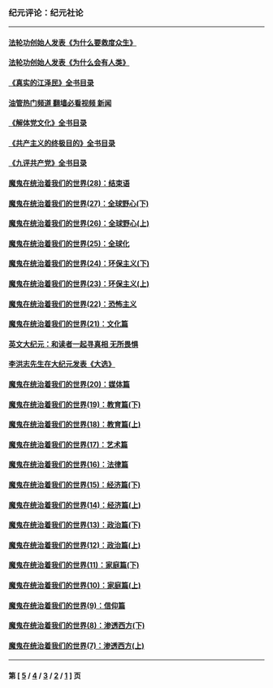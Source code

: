 ### 纪元评论：纪元社论
---
#### [法轮功创始人发表《为什么要救度众生》](../../pages/nsc422/n13975246.md?09180330) 
#### [法轮功创始人发表《为什么会有人类》](../../pages/nsc422/n13912117.md?09180330) 
#### [《真实的江泽民》全书目录](../../pages/nsc422/n13721399.md?09180330) 
#### [油管热门频道 翻墙必看视频 新闻](ok?09180330)
#### [《解体党文化》全书目录](../../pages/nsc422/n13721157.md?09180330) 
#### [《共产主义的终极目的》全书目录](../../pages/nsc422/n13721048.md?09180330) 
#### [《九评共产党》全书目录](../../pages/nsc422/n13708085.md?09180330) 
#### [魔鬼在统治着我们的世界(28)：结束语](../../pages/nsc422/n10936246.md?09180330) 
#### [魔鬼在统治着我们的世界(27)：全球野心(下)](../../pages/nsc422/n10928319.md?09180330) 
#### [魔鬼在统治着我们的世界(26)：全球野心(上)](../../pages/nsc422/n10900318.md?09180330) 
#### [魔鬼在统治着我们的世界(25)：全球化](../../pages/nsc422/n10788205.md?09180330) 
#### [魔鬼在统治着我们的世界(24)：环保主义(下)](../../pages/nsc422/n10695307.md?09180330) 
#### [魔鬼在统治着我们的世界(23)：环保主义(上)](../../pages/nsc422/n10688613.md?09180330) 
#### [魔鬼在统治着我们的世界(22)：恐怖主义](../../pages/nsc422/n10614727.md?09180330) 
#### [魔鬼在统治着我们的世界(21)：文化篇](../../pages/nsc422/n10597706.md?09180330) 
#### [英文大纪元：和读者一起寻真相 无所畏惧](../../pages/nsc422/n12542027.md?09180330) 
#### [李洪志先生在大纪元发表《大选》](../../pages/nsc422/n12534746.md?09180330) 
#### [魔鬼在统治着我们的世界(20)：媒体篇](../../pages/nsc422/n10586579.md?09180330) 
#### [魔鬼在统治着我们的世界(19)：教育篇(下)](../../pages/nsc422/n10564808.md?09180330) 
#### [魔鬼在统治着我们的世界(18)：教育篇(上)](../../pages/nsc422/n10526970.md?09180330) 
#### [魔鬼在统治着我们的世界(17)：艺术篇](../../pages/nsc422/n10499093.md?09180330) 
#### [魔鬼在统治着我们的世界(16)：法律篇](../../pages/nsc422/n10485969.md?09180330) 
#### [魔鬼在统治着我们的世界(15)：经济篇(下)](../../pages/nsc422/n10469975.md?09180330) 
#### [魔鬼在统治着我们的世界(14)：经济篇(上)](../../pages/nsc422/n10457370.md?09180330) 
#### [魔鬼在统治着我们的世界(13)：政治篇(下)](../../pages/nsc422/n10448270.md?09180330) 
#### [魔鬼在统治着我们的世界(12)：政治篇(上)](../../pages/nsc422/n10444576.md?09180330) 
#### [魔鬼在统治着我们的世界(11)：家庭篇(下)](../../pages/nsc422/n10440961.md?09180330) 
#### [魔鬼在统治着我们的世界(10)：家庭篇(上)](../../pages/nsc422/n10435448.md?09180330) 
#### [魔鬼在统治着我们的世界(9)：信仰篇](../../pages/nsc422/n10432159.md?09180330) 
#### [魔鬼在统治着我们的世界(8)：渗透西方(下)](../../pages/nsc422/n10429603.md?09180330) 
#### [魔鬼在统治着我们的世界(7)：渗透西方(上)](../../pages/nsc422/n10426013.md?09180330) 

---
#### 第 [ [5](./5.md?09180330) / [4](./4.md?09180330) / [3](./3.md?09180330) / [2](./2.md?09180330) / [1](./1.md?09180330) ] 页
